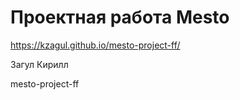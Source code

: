 # Проектная работа Mesto
https://kzagul.github.io/mesto-project-ff/

Загул Кирилл

mesto-project-ff
